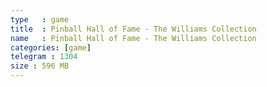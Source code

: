 ```yaml
---
type   : game
title  : Pinball Hall of Fame - The Williams Collection
name   : Pinball Hall of Fame - The Williams Collection
categories: [game]
telegram : 1304
size : 596 MB
---
```



